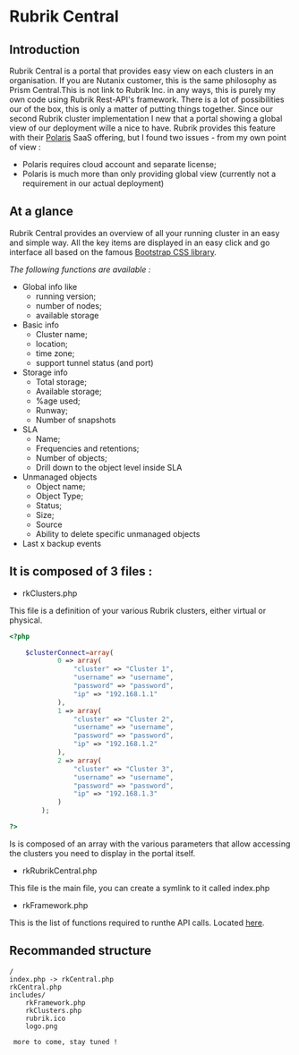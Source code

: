 # Rubrik Central
## Introduction
Rubrik Central is a portal that provides easy view on each clusters in an organisation. If you are Nutanix customer, this is the same philosophy as Prism Central.This is not link to Rubrik Inc. in any ways, this is purely my own code using Rubrik Rest-API's framework. There is a lot of possibilities our of the box, this is only a matter of putting things together. Since our second Rubrik cluster implementation I new that a portal showing a global view of our deployment wille a nice to have. Rubrik provides this feature with their [Polaris](https://www.rubrik.com/product/polaris-overview/) SaaS offering, but I found two issues - from my own point of view : 
* Polaris requires cloud account and separate license;
* Polaris is much more than only providing global view (currently not a requirement in our actual deployment)

## At a glance

Rubrik Central provides an overview of all your running cluster in an easy and simple way. All the key items are displayed in an easy click and go interface all based on the famous [Bootstrap CSS library](https://getbootstrap.com/).

_The following functions are available :_

* Global info like
  - running version;
  - number of nodes;
  - available storage
* Basic info
  - Cluster name;
  - location;
  - time zone;
  - support tunnel status (and port)
* Storage info
  - Total storage;
  - Available storage;
  - %age used;
  - Runway;
  - Number of snapshots
* SLA
  - Name;
  - Frequencies and retentions;
  - Number of objects;
  - Drill down to the object level inside SLA
* Unmanaged objects
  - Object name;
  - Object Type;
  - Status;
  - Size;
  - Source
  - Ability to delete specific unmanaged objects 
* Last x backup events

## It is composed of 3 files : 

- rkClusters.php

This file is a definition of your various Rubrik clusters, either virtual or physical.

```php
<?php

	$clusterConnect=array(
			0 => array(
				"cluster" => "Cluster 1",
				"username" => "username",
				"password" => "password",
				"ip" => "192.168.1.1"
			),
			1 => array(
				"cluster" => "Cluster 2",
				"username" => "username",
				"password" => "password",
				"ip" => "192.168.1.2"
			),
			2 => array(
				"cluster" => "Cluster 3",
				"username" => "username",
				"password" => "password",
				"ip" => "192.168.1.3"
			)
		);

?>
```

Is is composed of an array with the various parameters that allow accessing the clusters you need to display in the portal itself.

- rkRubrikCentral.php

This file is the main file, you can create a symlink to it called index.php 

- rkFramework.php

This is the list of functions required to runthe API calls. Located [here](https://github.com/flhoest/Rubrik/blob/master/rkFramework.php).

## Recommanded structure

```
/
index.php -> rkCentral.php
rkCentral.php
includes/
	rkFramework.php
	rkClusters.php
	rubrik.ico
	logo.png
```

```
 more to come, stay tuned !
```
